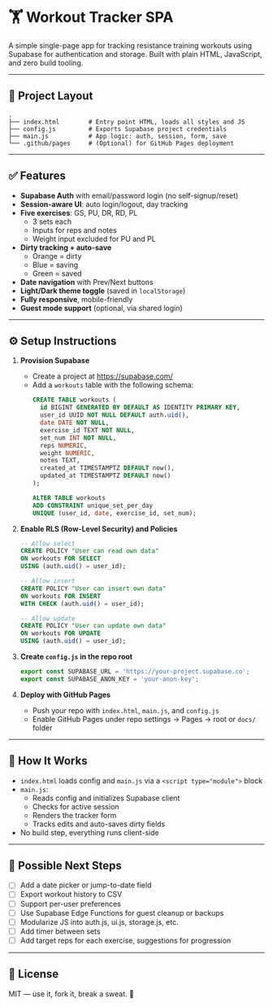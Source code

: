 # 🏋️ Workout Tracker SPA

A simple single-page app for tracking resistance training workouts using Supabase for authentication and storage. Built with plain HTML, JavaScript, and zero build tooling.

---

## 📁 Project Layout

```
.
├── index.html        # Entry point HTML, loads all styles and JS
├── config.js         # Exports Supabase project credentials
├── main.js           # App logic: auth, session, form, save
└── .github/pages     # (Optional) for GitHub Pages deployment
```

---

## ✅ Features

- **Supabase Auth** with email/password login (no self-signup/reset)
- **Session-aware UI**: auto login/logout, day tracking
- **Five exercises**: GS, PU, DR, RD, PL
  - 3 sets each
  - Inputs for reps and notes
  - Weight input excluded for PU and PL
- **Dirty tracking + auto-save**
  - Orange = dirty
  - Blue = saving
  - Green = saved
- **Date navigation** with Prev/Next buttons
- **Light/Dark theme toggle** (saved in `localStorage`)
- **Fully responsive**, mobile-friendly
- **Guest mode support** (optional, via shared login)

---

## ⚙️ Setup Instructions

1. **Provision Supabase**
   - Create a project at https://supabase.com/
   - Add a `workouts` table with the following schema:
     ```sql
     CREATE TABLE workouts (
       id BIGINT GENERATED BY DEFAULT AS IDENTITY PRIMARY KEY,
       user_id UUID NOT NULL DEFAULT auth.uid(),
       date DATE NOT NULL,
       exercise_id TEXT NOT NULL,
       set_num INT NOT NULL,
       reps NUMERIC,
       weight NUMERIC,
       notes TEXT,
       created_at TIMESTAMPTZ DEFAULT now(),
       updated_at TIMESTAMPTZ DEFAULT now()
     );

     ALTER TABLE workouts
     ADD CONSTRAINT unique_set_per_day
     UNIQUE (user_id, date, exercise_id, set_num);
     ```

2. **Enable RLS (Row-Level Security) and Policies**
   ```sql
   -- Allow select
   CREATE POLICY "User can read own data"
   ON workouts FOR SELECT
   USING (auth.uid() = user_id);

   -- Allow insert
   CREATE POLICY "User can insert own data"
   ON workouts FOR INSERT
   WITH CHECK (auth.uid() = user_id);

   -- Allow update
   CREATE POLICY "User can update own data"
   ON workouts FOR UPDATE
   USING (auth.uid() = user_id);
   ```

3. **Create `config.js` in the repo root**
   ```js
   export const SUPABASE_URL = 'https://your-project.supabase.co';
   export const SUPABASE_ANON_KEY = 'your-anon-key';
   ```

4. **Deploy with GitHub Pages**
   - Push your repo with `index.html`, `main.js`, and `config.js`
   - Enable GitHub Pages under repo settings → Pages → root or `docs/` folder

---

## 🧠 How It Works

- `index.html` loads config and `main.js` via a `<script type="module">` block
- `main.js`:
  - Reads config and initializes Supabase client
  - Checks for active session
  - Renders the tracker form
  - Tracks edits and auto-saves dirty fields
- No build step, everything runs client-side

---

## 🚧 Possible Next Steps

- [ ] Add a date picker or jump-to-date field
- [ ] Export workout history to CSV
- [ ] Support per-user preferences
- [ ] Use Supabase Edge Functions for guest cleanup or backups
- [ ] Modularize JS into auth.js, ui.js, storage.js, etc.
- [ ] Add timer between sets
- [ ] Add target reps for each exercise, suggestions for progression

---

## 📝 License

MIT — use it, fork it, break a sweat. 💪
